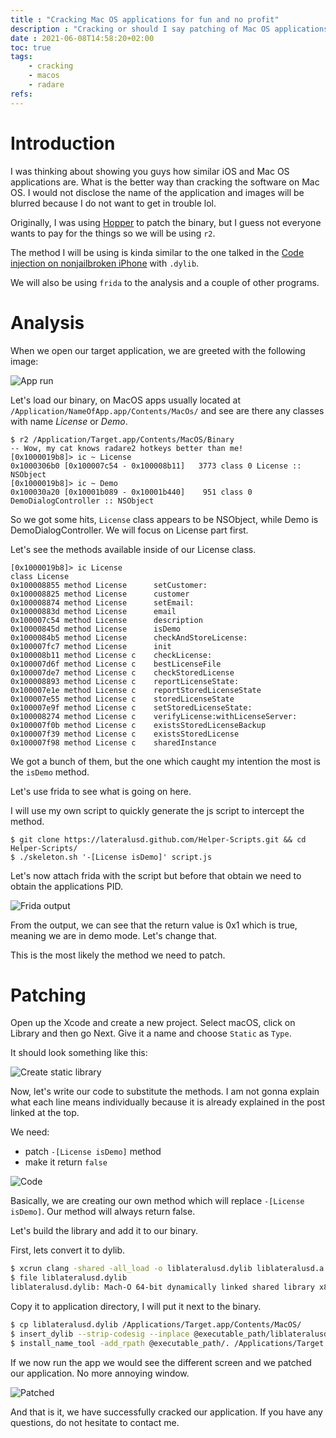 ```yaml
---
title : "Cracking Mac OS applications for fun and no profit"
description : "Cracking or should I say patching of Mac OS applications"
date : 2021-06-08T14:58:20+02:00
toc: true
tags:
    - cracking
    - macos
    - radare
refs: 
---
```


# Introduction

I was thinking about showing you guys how similar iOS and Mac OS applications are. What is the better way than cracking the software on Mac OS. I would not disclose the name of the application and images will be blurred because I do not want to get in trouble lol.

Originally, I was using [Hopper](https://www.hopperapp.com) to patch the binary, but I guess not everyone wants to pay for the things so we will be using `r2`.

The method I will be using is kinda similar to the one talked in the [Code injection on nonjailbroken iPhone](./theos_like.html) with `.dylib`.

We will also be using `frida` to the analysis and a couple of other programs.

# Analysis

When we open our target application, we are greeted with the following image:

![App run](../images/app_run.png)

Let's load our binary, on MacOS apps usually located at `/Application/NameOfApp.app/Contents/MacOs/` and see are there any classes with name _License_ or _Demo_. 

```
$ r2 /Application/Target.app/Contents/MacOS/Binary
-- Wow, my cat knows radare2 hotkeys better than me!
[0x1000019b8]> ic ~ License
0x1000306b0 [0x100007c54 - 0x100008b11]   3773 class 0 License :: NSObject
[0x1000019b8]> ic ~ Demo
0x100030a20 [0x10001b089 - 0x10001b440]    951 class 0 DemoDialogController :: NSObject
```

So we got some hits, `License` class appears to be NSObject, while Demo is DemoDialogController. We will focus on License part first.

Let's see the methods available inside of our License class.

```
[0x1000019b8]> ic License
class License
0x100008855 method License      setCustomer:
0x100008825 method License      customer
0x100008874 method License      setEmail:
0x10000883d method License      email
0x100007c54 method License      description
0x10000845d method License      isDemo
0x1000084b5 method License      checkAndStoreLicense:
0x100007fc7 method License      init
0x100008b11 method License c    checkLicense:
0x100007d6f method License c    bestLicenseFile
0x100007de7 method License c    checkStoredLicense
0x100008893 method License c    reportLicenseState:
0x100007e1e method License c    reportStoredLicenseState
0x100007e55 method License c    storedLicenseState
0x100007e9f method License c    setStoredLicenseState:
0x100008274 method License c    verifyLicense:withLicenseServer:
0x100007f0b method License c    existsStoredLicenseBackup
0x100007f39 method License c    existsStoredLicense
0x100007f98 method License c    sharedInstance
```

We got a bunch of them, but the one which caught my intention the most is the `isDemo` method.

Let's use frida to see what is going on here.

I will use my own script to quickly generate the js script to intercept the method.

```
$ git clone https://lateralusd.github.com/Helper-Scripts.git && cd Helper-Scripts/
$ ./skeleton.sh '-[License isDemo]' script.js
```

Let's now attach frida with the script but before that obtain we need to obtain the applications PID.

![Frida output](../images/frida_inter.png)

From the output, we can see that the return value is 0x1 which is true, meaning we are in demo mode. Let's change that.

This is the most likely the method we need to patch.

# Patching
Open up the Xcode and create a new project. Select macOS, click on Library and then go Next. Give it a name and choose `Static` as `Type`.

It should look something like this:

![Create static library](../images/xcode_library.png)

Now, let's write our code to substitute the methods. I am not gonna explain what each line means individually because it is already explained in the post linked at the top.

We need:
* patch `-[License isDemo]` method
* make it return `false`

![Code](../images/xcode_code.png)

Basically, we are creating our own method which will replace `-[License isDemo]`. Our method will always return false.

Let's build the library and add it to our binary.

First, lets convert it to dylib.

```bash
$ xcrun clang -shared -all_load -o liblateralusd.dylib liblateralusd.a
$ file liblateralusd.dylib
liblateralusd.dylib: Mach-O 64-bit dynamically linked shared library x86_64
```

Copy it to application directory, I will put it next to the binary.

```bash
$ cp liblateralusd.dylib /Applications/Target.app/Contents/MacOS/
$ insert_dylib --strip-codesig --inplace @executable_path/liblateralusd.dylib /Applications/Target.app/Contents/MacOS/Binary
$ install_name_tool -add_rpath @executable_path/. /Applications/Target.app/Contents/MacOS/Binary
```

If we now run the app we would see the different screen and we patched our application. No more annoying window.

![Patched](../images/mac_cracked.png)

And that is it, we have successfully cracked our application. If you have any questions, do not hesitate to contact me.
